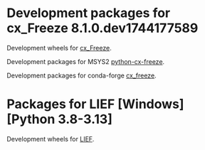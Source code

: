 # Development packages for cx_Freeze 8.1.0.dev1744177589

Development wheels for [cx_Freeze](cx-freeze/index.md).

Development packages for MSYS2 [python-cx-freeze](msys2/index.md).

Development packages for conda-forge [cx_freeze](conda/index.md).

# Packages for LIEF \[Windows\]\[Python 3.8-3.13\]

Development wheels for [LIEF](lief/index.md).

